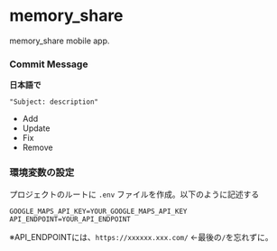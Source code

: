 # memory_share

memory_share mobile app.

### Commit Message

**日本語で**

```
"Subject: description"
```

- Add
- Update
- Fix
- Remove


### 環境変数の設定
プロジェクトのルートに `.env` ファイルを作成。以下のように記述する

```
GOOGLE_MAPS_API_KEY=YOUR_GOOGLE_MAPS_API_KEY
API_ENDPOINT=YOUR_API_ENDPOINT
```

※API_ENDPOINTには、`https://xxxxxx.xxx.com/` ←最後の`/`を忘れずに。